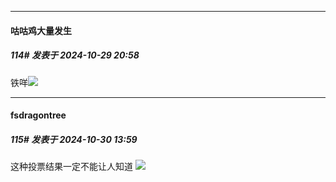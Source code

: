 ﻿
*****

####  咕咕鸡大量发生  
##### 114#       发表于 2024-10-29 20:58

铁咩<img src="https://static.saraba1st.com/image/smiley/face2017/029.png" referrerpolicy="no-referrer">


*****

####  fsdragontree  
##### 115#       发表于 2024-10-30 13:59

这种投票结果一定不能让人知道 <img src="https://static.saraba1st.com/image/smiley/face2017/059.png" referrerpolicy="no-referrer">

